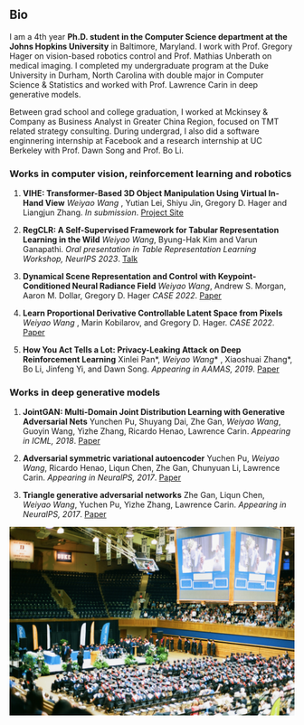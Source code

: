 ## Bio

I am a 4th year **Ph.D. student in the Computer Science department at the Johns Hopkins University** in Baltimore, Maryland. I work with Prof. Gregory Hager on vision-based robotics control and Prof. Mathias Unberath on medical imaging. I completed my undergraduate program at the Duke University in Durham, North Carolina with double major in Computer Science & Statistics and worked with Prof. Lawrence Carin in deep generative models.  

Between grad school and college graduation, I worked at Mckinsey & Company as Business Analyst in Greater China Region, focused on TMT related strategy consulting. During undergrad, I also did a software enginnering internship at Facebook and a research internship at UC Berkeley with Prof. Dawn Song and Prof. Bo Li.

### Works in computer vision, reinforcement learning and robotics

1. **VIHE: Transformer-Based 3D Object Manipulation Using Virtual In-Hand View**
_Weiyao Wang_ , Yutian Lei, Shiyu Jin, Gregory D. Hager and Liangjun Zhang.
_In submission_. [Project Site](https://vihe-3d.github.io)

1. **RegCLR: A Self-Supervised Framework for Tabular Representation Learning in the Wild**
_Weiyao Wang_, Byung-Hak Kim and Varun Ganapathi.
_Oral presentation in Table Representation Learning Workshop, NeurIPS 2023_. [Talk](https://slideslive.com/38996604/regclr-a-selfsupervised-framework-for-tabular-representation-learning-in-the-wild)

1. **Dynamical Scene Representation and Control with Keypoint-Conditioned Neural Radiance Field**
_Weiyao Wang_, Andrew S. Morgan, Aaron M. Dollar, Gregory D. Hager
_CASE 2022_. [Paper](arxiv.org/pdf/2110.08239)

1. **Learn Proportional Derivative Controllable Latent Space from Pixels**
_Weiyao Wang_ , Marin Kobilarov, and Gregory D. Hager.
_CASE 2022_. [Paper](arxiv.org/pdf/2110.08239)

1. **How You Act Tells a Lot: Privacy-Leaking Attack on Deep Reinforcement Learning**
Xinlei Pan*, _Weiyao Wang_* , Xiaoshuai Zhang*, Bo Li, Jinfeng Yi, and Dawn Song.
_Appearing in AAMAS, 2019_. [Paper](arxiv.org/abs/1904.11082)

### Works in deep generative models 

1. **JointGAN: Multi-Domain Joint Distribution Learning with Generative Adversarial Nets**
Yunchen Pu, Shuyang Dai, Zhe Gan, _Weiyao Wang_, Guoyin Wang, Yizhe Zhang, Ricardo Henao, Lawrence Carin.
_Appearing in ICML, 2018_. [Paper](arxiv.org/abs/1806.02978)

1. **Adversarial symmetric variational autoencoder**
Yuchen Pu, _Weiyao Wang_, Ricardo Henao, Liqun Chen, Zhe Gan, Chunyuan Li, Lawrence Carin.
_Appearing in NeuralPS, 2017_. [Paper](papers.nips.cc/paper/7020-adversarial-symmetric-variational-autoencoder)

1. **Triangle generative adversarial networks**
Zhe Gan, Liqun Chen, _Weiyao Wang_, Yuchen Pu, Yizhe Zhang, Lawrence Carin.
_Appearing in NeuralPS, 2017_. [Paper](papers.nips.cc/paper/7109-triangle-generative-adversarial-networks)

![Image](DukeGraduation.jpeg)



